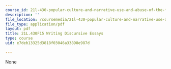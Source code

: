 ```yaml
---
course_id: 21l-430-popular-culture-and-narrative-use-and-abuse-of-the-fairy-tale-fall-2015
description: ''
file_location: /coursemedia/21l-430-popular-culture-and-narrative-use-and-abuse-of-the-fairy-tale-fall-2015/e7deb13325d3818f03046a33898e987d_MIT21L_430F15_Writing.pdf
file_type: application/pdf
layout: pdf
title: 21L.430F15 Writing Discursive Essays
type: course
uid: e7deb13325d3818f03046a33898e987d

---
```

None
